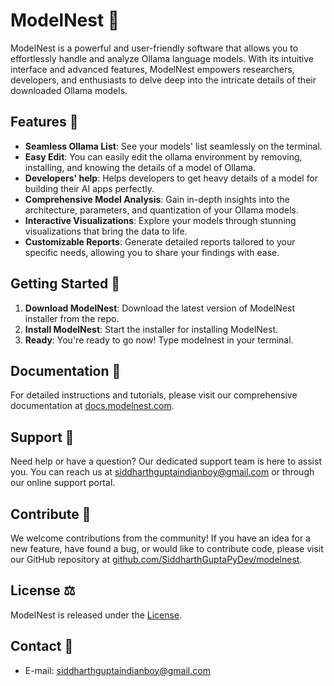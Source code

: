 # ModelNest 🥚

ModelNest is a powerful and user-friendly software that allows you to effortlessly handle and analyze Ollama language models. With its intuitive interface and advanced features, ModelNest empowers researchers, developers, and enthusiasts to delve deep into the intricate details of their downloaded Ollama models.

## Features 🦾

- **Seamless Ollama List**: See your models' list seamlessly on the terminal.
- **Easy Edit**: You can easily edit the ollama environment by removing, installing, and knowing the details of a model of Ollama.
- **Developers' help**: Helps developers to get heavy details of a model for building their AI apps perfectly.
- **Comprehensive Model Analysis**: Gain in-depth insights into the architecture, parameters, and quantization of your Ollama models.
- **Interactive Visualizations**: Explore your models through stunning visualizations that bring the data to life.
- **Customizable Reports**: Generate detailed reports tailored to your specific needs, allowing you to share your findings with ease.

## Getting Started 💨

1. **Download ModelNest**: Download the latest version of ModelNest installer from the repo.
2. **Install ModelNest**: Start the installer for installing ModelNest.
3. **Ready**: You're ready to go now! Type modelnest in your terminal.

## Documentation 📖

For detailed instructions and tutorials, please visit our comprehensive documentation at [docs.modelnest.com](https://docs.modelnest.com).

## Support 🚀

Need help or have a question? Our dedicated support team is here to assist you. You can reach us at [siddharthguptaindianboy@gmail.com](mailto:siddharthguptaindianboy@gmail.com) or through our online support portal.

## Contribute 🤝

We welcome contributions from the community! If you have an idea for a new feature, have found a bug, or would like to contribute code, please visit our GitHub repository at [github.com/SiddharthGuptaPyDev/modelnest](https://github.com/SiddharthGuptaPyDev/ModelNest/).

## License ⚖️

ModelNest is released under the [License](LICENSE).

## Contact 💬

- E-mail: siddharthguptaindianboy@gmail.com
